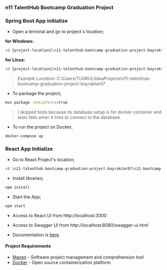 ### n11 TalentHub Bootcamp Graduation Project

### Spring Boot App initialize

* Open a terminal and go to project`s location;

 **for Windows:** 
```sh
cd {project-location}\n11-talenthub-bootcamp-graduation-project-bayraktar07
```

 **for Linux:**  
```sh
cd {project-location}/n11-talenthub-bootcamp-graduation-project-bayraktar07
```

> *Example Location:* C:\Users\TUGRUL\IdeaProjects\n11-talenthub-bootcamp-graduation-project-bayraktar07

* To package the project; 

```sh
mvn package -DskipTests=true
```

> I skipped tests because its database setup is for docker container and tests fails when it tries to connect to the database.

* To run the project on Docker;

```sh
docker-compose up
```

### React App Initialize

* Go to React Project's location;


```sh
cd \n11-talenthub-bootcamp-graduation-project-bayraktar07\n11-bootcamp-frontend-master
```

* Install libraries;


```sh
npm install
```

* Start the App;

```sh
npm start
```

* Access to React UI from http://localhost:3000

* Access to Swagger UI from http://localhost:8080/swagger-ui.html

* Documentation is [here].

#### Project Requirements

* [Maven] - Software project management and comprehension tool
* [Docker] - Open source containerization platform

[Docker]: <https://www.docker.com/products/docker-desktop>
[Maven]: <https://maven.apache.org>
[here]: <https://github.com/n11-TalentHub-Java-Bootcamp/n11-talenthub-bootcamp-graduation-project-bayraktar07/blob/main/src/main/resources/documentation/openapi.yaml>